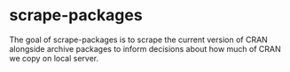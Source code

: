 
# scrape-packages

<!-- badges: start -->
<!-- badges: end -->

The goal of scrape-packages is to scrape the current version of CRAN alongside 
archive packages to inform decisions about how much of CRAN we copy on local 
server.

